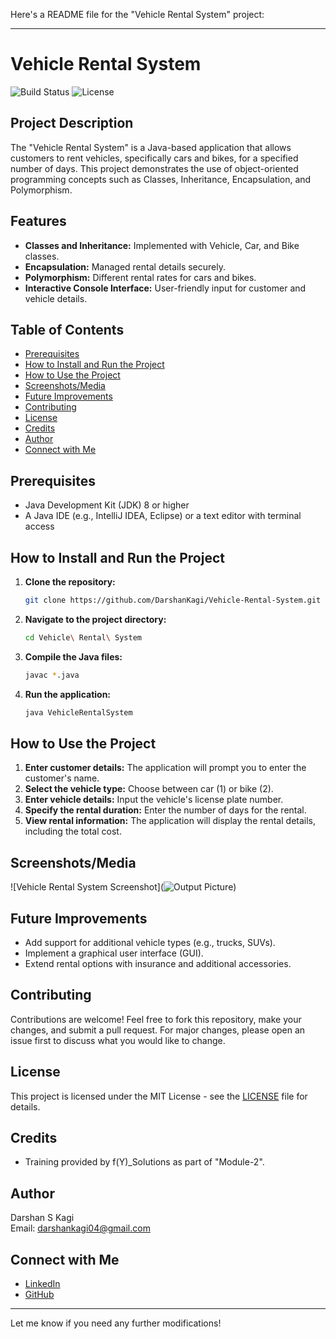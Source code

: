Here's a README file for the "Vehicle Rental System" project:

---

# Vehicle Rental System

![Build Status](https://img.shields.io/badge/build-passing-brightgreen) ![License](https://img.shields.io/badge/license-MIT-blue)

## Project Description

The "Vehicle Rental System" is a Java-based application that allows customers to rent vehicles, specifically cars and bikes, for a specified number of days. This project demonstrates the use of object-oriented programming concepts such as Classes, Inheritance, Encapsulation, and Polymorphism.

## Features

- **Classes and Inheritance:** Implemented with Vehicle, Car, and Bike classes.
- **Encapsulation:** Managed rental details securely.
- **Polymorphism:** Different rental rates for cars and bikes.
- **Interactive Console Interface:** User-friendly input for customer and vehicle details.

## Table of Contents

- [Prerequisites](#prerequisites)
- [How to Install and Run the Project](#how-to-install-and-run-the-project)
- [How to Use the Project](#how-to-use-the-project)
- [Screenshots/Media](#screenshotsmedia)
- [Future Improvements](#future-improvements)
- [Contributing](#contributing)
- [License](#license)
- [Credits](#credits)
- [Author](#author)
- [Connect with Me](#connect-with-me)

## Prerequisites

- Java Development Kit (JDK) 8 or higher
- A Java IDE (e.g., IntelliJ IDEA, Eclipse) or a text editor with terminal access

## How to Install and Run the Project

1. **Clone the repository:**
   ```bash
   git clone https://github.com/DarshanKagi/Vehicle-Rental-System.git
   ```
2. **Navigate to the project directory:**
   ```bash
   cd Vehicle\ Rental\ System
   ```
3. **Compile the Java files:**
   ```bash
   javac *.java
   ```
4. **Run the application:**
   ```bash
   java VehicleRentalSystem
   ```

## How to Use the Project

1. **Enter customer details:** The application will prompt you to enter the customer's name.
2. **Select the vehicle type:** Choose between car (1) or bike (2).
3. **Enter vehicle details:** Input the vehicle's license plate number.
4. **Specify the rental duration:** Enter the number of days for the rental.
5. **View rental information:** The application will display the rental details, including the total cost.

## Screenshots/Media

![Vehicle Rental System Screenshot](![Output Picture](https://github.com/user-attachments/assets/fdb376d2-0d50-459d-970a-b3dd3e2609f3))

## Future Improvements

- Add support for additional vehicle types (e.g., trucks, SUVs).
- Implement a graphical user interface (GUI).
- Extend rental options with insurance and additional accessories.

## Contributing

Contributions are welcome! Feel free to fork this repository, make your changes, and submit a pull request. For major changes, please open an issue first to discuss what you would like to change.

## License

This project is licensed under the MIT License - see the [LICENSE](LICENSE) file for details.

## Credits

- Training provided by f(Y)_Solutions as part of "Module-2".

## Author

Darshan S Kagi  
Email: darshankagi04@gmail.com

## Connect with Me

- [LinkedIn](https://www.linkedin.com/in/darshan-kagi-938836255)
- [GitHub](https://github.com/DarshanKagi)

---

Let me know if you need any further modifications!
